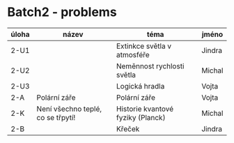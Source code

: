 # Batch2 - problems

| úloha | název | téma | jméno |
|-------|-------|------|-------|
| 2-U1  |       | Extinkce světla v atmosféře | Jindra |
| 2-U2  |       | Neměnnost rychlosti světla | Michal |
| 2-U3  |       | Logická hradla | Vojta |
| 2-A   | Polární záře | Polární záře | Vojta |
| 2-K   | Není všechno teplé, co se třpytí! | Historie kvantové fyziky (Planck) | Michal |
| 2-B   |       | Křeček | Jindra |
